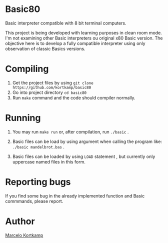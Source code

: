 # Basic80
 Basic interpreter compatible with 8 bit terminal computers.

 This project is being developed with learning purposes in clean room mode. I'm not examining other Basic interpreters ou original x80 Basic version. The objective here is to develop a fully compatible interpreter using only observation of classic Basics versions.

# Compiling
 
 1. Get the project files by using `git clone https://github.com/kortkamp/basic80`
 1. Go into project directory `cd basic80`
 1. Run `make` command and the code should compiler normally.


# Running 
	
1. You may run `make run` or, after compilation, run `./basic` .

1. Basic files can be load by using argument when calling the program like: `./basic mandelbrot.bas` .

1. Basic files can be loaded by using `LOAD` statement , but currently only uppercase named files in this form.

# Reporting bugs

 If you find some bug in the already implemented function and Basic commmands, please report.

# Author

 [Marcelo Kortkamp](https://github.com/kortkamp/)

